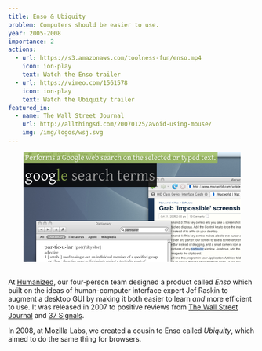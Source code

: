 ```yaml
---
title: Enso & Ubiquity
problem: Computers should be easier to use.
year: 2005-2008
importance: 2
actions:
  - url: https://s3.amazonaws.com/toolness-fun/enso.mp4
    icon: ion-play
    text: Watch the Enso trailer
  - url: https://vimeo.com/1561578
    icon: ion-play
    text: Watch the Ubiquity trailer
featured_in:
  - name: The Wall Street Journal
    url: http://allthingsd.com/20070125/avoid-using-mouse/
    img: /img/logos/wsj.svg
---
```


<div class="row" style="margin-bottom: 2rem">
  <div class="eight columns offset-by-two">
    <img src="/img/enso-screenshot.png" style="width: 100%; max-width: 443px; display: block; margin: 0 auto;">
  </div>
</div>

At [Humanized][], our four-person team designed a product called *Enso* which
built on the ideas of human-computer interface expert Jef Raskin to augment a
desktop GUI by making it both easier to learn *and* more efficient to use. It
was released in 2007 to positive reviews from [The Wall Street Journal][wsj]
and [37 Signals][].

In 2008, at Mozilla Labs, we created a cousin to Enso called
*Ubiquity*, which aimed to do the same thing for browsers.

[Humanized]: https://web.archive.org/web/20080216175007/http://www.humanized.com/about/
[wsj]: http://allthingsd.com/20070125/avoid-using-mouse/
[37 Signals]: https://blogcabin.37signals.com/posts/228-humanized-enso
